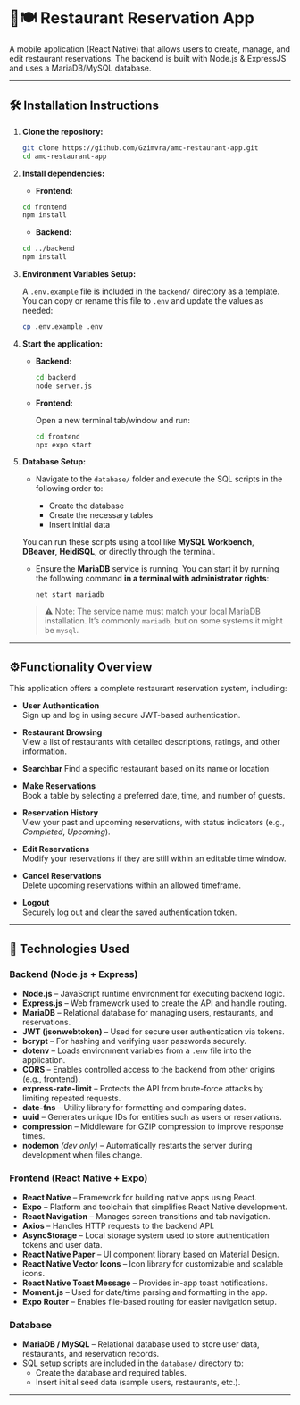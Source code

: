 # 📱🍽️ Restaurant Reservation App

A mobile application (React Native) that allows users to create, manage, and edit restaurant reservations. The backend is built with Node.js & ExpressJS and uses a MariaDB/MySQL database.

---

## 🛠️ Installation Instructions

1. **Clone the repository:**

   ```bash
   git clone https://github.com/Gzimvra/amc-restaurant-app.git
   cd amc-restaurant-app
   ```

2. **Install dependencies:**

   - **Frontend:**

   ```bash
   cd frontend
   npm install
   ```

   - **Backend:**

   ```bash
   cd ../backend
   npm install
   ```

3. **Environment Variables Setup:**

   A `.env.example` file is included in the `backend/` directory as a template.  
   You can copy or rename this file to `.env` and update the values as needed:

   ```bash
   cp .env.example .env
   ```

4. **Start the application:**

   - **Backend:**

     ```bash
     cd backend
     node server.js
     ```

   - **Frontend:**

     Open a new terminal tab/window and run:

     ```bash
     cd frontend
     npx expo start
     ```

5. **Database Setup:**

   - Navigate to the `database/` folder and execute the SQL scripts in the following order to:

     - Create the database  
     - Create the necessary tables  
     - Insert initial data

   You can run these scripts using a tool like **MySQL Workbench**, **DBeaver**, **HeidiSQL**, or directly through the terminal.

   - Ensure the **MariaDB** service is running. You can start it by running the following command **in a terminal with administrator rights**:

     ```
     net start mariadb
     ```

   > ⚠️ Note: The service name must match your local MariaDB installation. It’s commonly `mariadb`, but on some systems it might be `mysql`.

---


## ⚙️Functionality Overview

This application offers a complete restaurant reservation system, including:

- **User Authentication**  
  Sign up and log in using secure JWT-based authentication.

- **Restaurant Browsing**  
  View a list of restaurants with detailed descriptions, ratings, and other information.

- **Searchbar**
  Find a specific restaurant based on its name or location

- **Make Reservations**  
  Book a table by selecting a preferred date, time, and number of guests.

- **Reservation History**  
  View your past and upcoming reservations, with status indicators (e.g., *Completed*, *Upcoming*).

- **Edit Reservations**  
  Modify your reservations if they are still within an editable time window.

- **Cancel Reservations**  
  Delete upcoming reservations within an allowed timeframe.

- **Logout**  
  Securely log out and clear the saved authentication token.


---

## 🧰 Technologies Used

### Backend (Node.js + Express)

- **Node.js** – JavaScript runtime environment for executing backend logic.
- **Express.js** – Web framework used to create the API and handle routing.
- **MariaDB** – Relational database for managing users, restaurants, and reservations.
- **JWT (jsonwebtoken)** – Used for secure user authentication via tokens.
- **bcrypt** – For hashing and verifying user passwords securely.
- **dotenv** – Loads environment variables from a `.env` file into the application.
- **CORS** – Enables controlled access to the backend from other origins (e.g., frontend).
- **express-rate-limit** – Protects the API from brute-force attacks by limiting repeated requests.
- **date-fns** – Utility library for formatting and comparing dates.
- **uuid** – Generates unique IDs for entities such as users or reservations.
- **compression** – Middleware for GZIP compression to improve response times.
- **nodemon** *(dev only)* – Automatically restarts the server during development when files change.

### Frontend (React Native + Expo)

- **React Native** – Framework for building native apps using React.
- **Expo** – Platform and toolchain that simplifies React Native development.
- **React Navigation** – Manages screen transitions and tab navigation.
- **Axios** – Handles HTTP requests to the backend API.
- **AsyncStorage** – Local storage system used to store authentication tokens and user data.
- **React Native Paper** – UI component library based on Material Design.
- **React Native Vector Icons** – Icon library for customizable and scalable icons.
- **React Native Toast Message** – Provides in-app toast notifications.
- **Moment.js** – Used for date/time parsing and formatting in the app.
- **Expo Router** – Enables file-based routing for easier navigation setup.

### Database

- **MariaDB / MySQL** – Relational database used to store user data, restaurants, and reservation records.
- SQL setup scripts are included in the `database/` directory to:
  - Create the database and required tables.
  - Insert initial seed data (sample users, restaurants, etc.).

---

